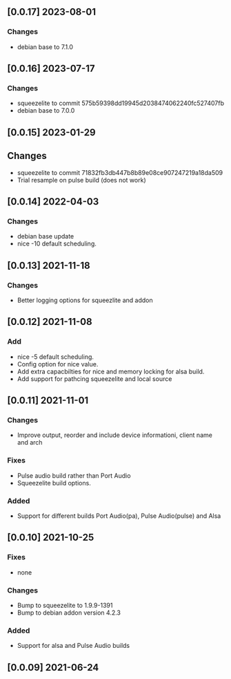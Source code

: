 ## [0.0.17] 2023-08-01

### Changes
 - debian base to 7.1.0

## [0.0.16] 2023-07-17

### Changes
 - squeezelite to commit 575b59398dd19945d2038474062240fc527407fb
 - debian base to 7.0.0

## [0.0.15] 2023-01-29

## Changes
 - squeezelite to commit 71832fb3db447b8b89e08ce907247219a18da509
 - Trial resample on pulse build (does not work)

## [0.0.14] 2022-04-03

### Changes
 - debian base update
 - nice -10 default scheduling.

## [0.0.13] 2021-11-18

### Changes
 - Better logging options for squeezlite and addon

## [0.0.12] 2021-11-08

### Add
 - nice -5 default scheduling.
 - Config option for nice value.
 - Add extra capacbilties for nice and memory locking for alsa build.
 - Add support for pathcing squeezelite and local source

## [0.0.11] 2021-11-01

### Changes
 - Improve output, reorder and include device informationi, client name and arch

### Fixes
 - Pulse audio build rather than Port Audio
 - Squeezelite build options.

### Added
 - Support for different builds Port Audio(pa), Pulse Audio(pulse) and Alsa


## [0.0.10] 2021-10-25

### Fixes
 - none

### Changes
 - Bump to squeezelite to 1.9.9-1391
 - Bump to debian addon version 4.2.3

### Added
 - Support for alsa and Pulse Audio builds

## [0.0.09] 2021-06-24

